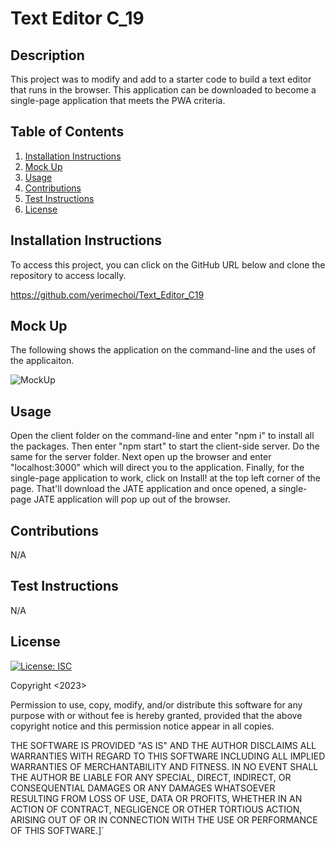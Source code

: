 # Text Editor C_19
  
## Description
This project was to modify and add to a starter code to build a text editor that runs in the browser. This application can be downloaded to become a single-page application that meets the PWA criteria. 

## Table of Contents
 1. [ Installation Instructions ](#installationInstructions)
 2. [ Mock Up ](#mockUp)
 3. [ Usage ](#usage)
 4. [ Contributions ](#contributions)
 5. [ Test Instructions ](#testInstructions)
 6. [ License ](#license)

  <a name="installationInstructions"></a>
  ## Installation Instructions
  To access this project, you can click on the GitHub URL below and clone the repository to access locally.

  https://github.com/yerimechoi/Text_Editor_C19

  <a name="mockUp"></a>
  ## Mock Up
  The following shows the application on the command-line and the uses of the applicaiton. 

  ![MockUp](./Assets/C19.gif)

  <a name="usage"></a>
  ## Usage
  Open the client folder on the command-line and enter "npm i" to install all the packages. Then enter "npm start" to start the client-side server. Do the same for the server folder. Next open up the browser and enter "localhost:3000" which will direct you to the application. Finally, for the single-page application to work, click on Install! at the top left corner of the page. That'll download the JATE application and once opened, a single-page JATE application will pop up out of the browser.

  <a name="contributions"></a>
  ## Contributions
  N/A

  <a name="testInstructions"></a>
  ## Test Instructions
  N/A

  <a name="license"></a>
  ## License
  [![License: ISC](https://img.shields.io/badge/License-ISC-blue.svg)](https://opensource.org/licenses/ISC)

  Copyright <2023> <yerimechoi>
  
  Permission to use, copy, modify, and/or distribute this software for any purpose with or without fee is hereby granted, provided that the above copyright notice and this permission notice appear in all copies.
  
  THE SOFTWARE IS PROVIDED "AS IS" AND THE AUTHOR DISCLAIMS ALL WARRANTIES WITH REGARD TO THIS SOFTWARE INCLUDING ALL IMPLIED WARRANTIES OF MERCHANTABILITY AND FITNESS. IN NO EVENT SHALL THE AUTHOR BE LIABLE FOR ANY SPECIAL, DIRECT, INDIRECT, OR CONSEQUENTIAL DAMAGES OR ANY DAMAGES WHATSOEVER RESULTING FROM LOSS OF USE, DATA OR PROFITS, WHETHER IN AN ACTION OF CONTRACT, NEGLIGENCE OR OTHER TORTIOUS ACTION, ARISING OUT OF OR IN CONNECTION WITH THE USE OR PERFORMANCE OF THIS SOFTWARE.]`